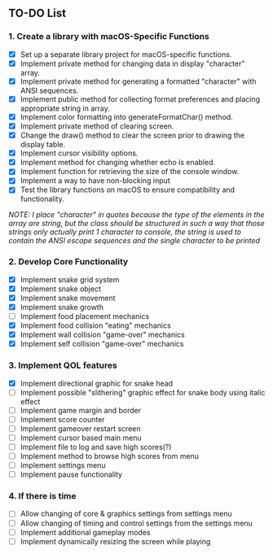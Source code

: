 ## TO-DO List

### 1. Create a library with macOS-Specific Functions
- [x] Set up a separate library project for macOS-specific functions.
- [x] Implement private method for changing data in display "character" array.
- [x] Implement private method for generating a formatted "character" with ANSI sequences.
- [x] Implement public method for collecting format preferences and placing appropriate string in array.
- [x] Implement color formatting into generateFormatChar() method.
- [x] Implement private method of clearing screen.
- [x] Change the draw() method to clear the screen prior to drawing the display table.
- [x] Implement cursor visibility options.
- [x] Implement method for changing whether echo is enabled.
- [x] Implement function for retrieving the size of the console window.
- [x] Implement a way to have non-blocking input
- [x] Test the library functions on macOS to ensure compatibility and functionality.

*NOTE: I place "character" in quotes because the type of the elements in the array are string, but the class should be structured in such a way that those strings only actually print 1 character to console, the string is used to contain the ANSI escape sequences and the single character to be printed*

### 2. Develop Core Functionality
- [x] Implement snake grid system
- [x] Implement snake object
- [x] Implement snake movement
- [x] Implement snake growth
- [ ] Implement food placement mechanics
- [x] Implement food collision "eating" mechanics
- [x] Implement wall collision "game-over" mechanics
- [x] Implement self collision "game-over" mechanics

### 3. Implement QOL features
- [x] Implement directional graphic for snake head
- [ ] Implement possible "slithering" graphic effect for snake body using italic effect
- [ ] Implement game margin and border
- [ ] Implement score counter
- [ ] Implement gameover restart screen
- [ ] Implement cursor based main menu
- [ ] Implement file to log and save high scores(?)
- [ ] Implement method to browse high scores from menu
- [ ] Implement settings menu
- [ ] Implement pause functionality

### 4. If there is time
- [ ] Allow changing of core & graphics settings from settings menu
- [ ] Allow changing of timing and control settings from the settings menu
- [ ] Implement additional gameplay modes
- [ ] Implement dynamically resizing the screen while playing
